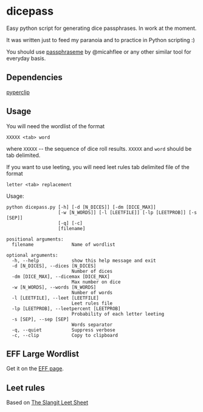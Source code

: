 # dicepass

Easy python script for generating dice passphrases. In work at the moment.

It was written just to feed my paranoia and to practice in Python scripting :)

You should use [passphraseme](https://github.com/micahflee/passphraseme) by @micahflee or any other similar tool for everyday basis.

## Dependencies

[pyperclip](https://pypi.org/project/pyperclip/)

## Usage

You will need the wordlist of the format
```
XXXXX <tab> word
```
where `XXXXX` -- the sequence of dice roll results. `XXXXX` and `word` should be tab delimited.

If you want to use leeting, you will need leet rules tab delimited file of the format
```
letter <tab> replacement
```

Usage:
```
python dicepass.py [-h] [-d [N_DICES]] [-dm [DICE_MAX]]
				   [-w [N_WORDS]] [-l [LEETFILE]] [-lp [LEETPROB]] [-s [SEP]]
                   [-q] [-c]
                   [filename]

positional arguments:
  filename              Name of wordlist

optional arguments:
  -h, --help            show this help message and exit
  -d [N_DICES], --dices [N_DICES]
                        Number of dices
  -dm [DICE_MAX], --dicemax [DICE_MAX]
                        Max number on dice
  -w [N_WORDS], --words [N_WORDS]
                        Number of words
  -l [LEETFILE], --leet [LEETFILE]
                        Leet rules file
  -lp [LEETPROB], --leetpercent [LEETPROB]
                        Probability of each letter leeting
  -s [SEP], --sep [SEP]
                        Words separator
  -q, --quiet           Suppress verbose
  -c, --clip            Copy to clipboard
```

## EFF Large Wordlist

Get it on the [EFF page](https://www.eff.org/ru/deeplinks/2016/07/new-wordlists-random-passphrases).

## Leet rules

Based on [The Slangit Leet Sheet](https://slangit.com/leet_sheet) 
